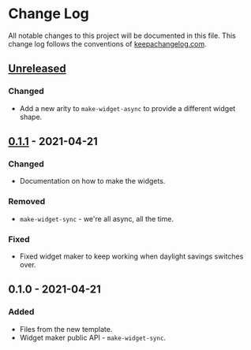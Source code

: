 # Change Log
All notable changes to this project will be documented in this file. This change log follows the conventions of [keepachangelog.com](http://keepachangelog.com/).

## [Unreleased]
### Changed
- Add a new arity to `make-widget-async` to provide a different widget shape.

## [0.1.1] - 2021-04-21
### Changed
- Documentation on how to make the widgets.

### Removed
- `make-widget-sync` - we're all async, all the time.

### Fixed
- Fixed widget maker to keep working when daylight savings switches over.

## 0.1.0 - 2021-04-21
### Added
- Files from the new template.
- Widget maker public API - `make-widget-sync`.

[Unreleased]: https://github.com/your-name/forjure/compare/0.1.1...HEAD
[0.1.1]: https://github.com/your-name/forjure/compare/0.1.0...0.1.1
